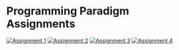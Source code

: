 # Programming Paradigm Assignments
[![Assignment 1](https://img.shields.io/badge/Open-Assignment%201-blue)](Assignment1.md)
[![Assignment 2](https://img.shields.io/badge/Open-Assignment%202-blue)](Assignment2.md)
[![Assignment 3](https://img.shields.io/badge/Open-Assignment%203-blue)](Assignment3.md)
[![Assignment 4](https://img.shields.io/badge/Open-Assignment%204-blue)](Assignment4.md)
